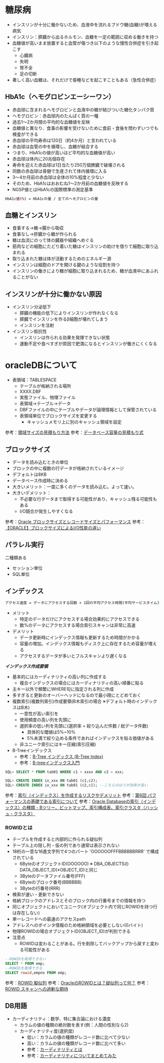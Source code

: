 
# 糖尿病

- インスリンが十分に働かないため、血液中を流れるブドウ糖(血糖)が増える病気
- インスリン：膵臓から出るホルモン、血糖を一定の範囲に収める働きを持つ
- 血糖値が高いまま放置すると血管が傷つき以下のような慢性合併症を引き起こす
  - 心臓病
  - 失明
  - 腎不全
  - 足の切断
- 著しく高い血糖は、それだけで昏睡などを起こすこともある（急性合併症）

## HbA1c（ヘモグロビンエーシーワン）

- 赤血球に含まれるヘモグロビンと血液中の糖が結びついた糖化タンパク質
- ヘモグロビン：赤血球内のたんぱく質の一種
- 過去1～2か月間の平均的な血糖値を反映
- 血糖値と異なり、食事の影響を受けないために食前・食後を問わずいつでも検査ができる
- 赤血球の平均寿命は120日（約4か月）と言われている
- 赤血球は血管の中を循環し、血糖が結合する
- つまり、HbA1cの値が高いほど平均的な血糖値が高い
- 赤血球は体内に20兆個存在
- 寿命を迎えた赤血球は1日当たり250万個脾臓で破壊される
- 同数の赤血球は骨髄で生産されて体内循環に入る
- 3～4か月前の赤血球は全体の10%程度と少ない
- そのため、HbA1cはおおむね1～2か月前の血糖値を反映する
- NGSP値とはHbA1cの国際標準の測定基準

```bash
HbA1c値(%) = HbA1cの量 / 全てのヘモグロビンの量
```

## 血糖とインスリン

- 食事する→糖→腸から吸収
- 食事なし→肝臓から糖が作られる
- 糖は血流にのって体の臓器や組織へめぐる
- 筋肉などの細胞にたどり着いた糖はインスリンの助けを借りて細胞に取り込まれる
- 取り込まれた糖は体が活動するためのエネルギー源
- インスリンは細胞のドアを開ける鍵のような役割を持つ
- インスリンの働きにより糖が細胞に取り込まれるため、糖が血液中にあふれることがない

## インスリンが十分に働かない原因

- インスリン分泌低下
  - 膵臓の機能の低下によりインスリンが作れなくなる
  - 膵臓でインスリンを作るβ細胞が壊れてしまう
  - インスリンを注射
- インスリン抵抗性
  - インスリンは作られる効果を発揮できない状態
  - 運動不足や食べすぎが原因で肥満になるとインスリンが働きにくくなる

# oracleDBについて

- 表領域：TABLESPACE
  - テーブルが格納される場所
  - XXXX.DBF
  - 実態ファイル、物理ファイル
  - 表領域→テーブル→データ
  - DBFファイルの中にテーブルやデータが論理情報として保管されている
  - 表領域単位でブロックサイズを変更する
    - キャッシュメモリ上に別のキャッシュ領域を設定

参考：[領域サイズの見積もり方法](http://otndnld.oracle.co.jp/deploy/maintenance/pdf/size_est.pdf)
参考：[データベース容量の見積もり式](https://www.fujitsu.com/downloads/JP/jsoft/resources/technical/man/systemwalker/security/desktop-keeper/v12.1/introduction/document/be-ins/ins02/ins00014.html)

## ブロックサイズ

- データを読み込むときの単位
- ブロックの中に複数の行データが格納されているイメージ
- デフォルトは8KB
- データベース作成時に決める
- 大きいメリット：一度に多くのデータを読み込む。よって速い。
- 大きいデメリット：
  - 不必要な行データまで取得する可能性があり、キャッシュ残る可能性もある
  - I/O競合が発生しやすくなる

参考：[Oracle ブロックサイズとレコードサイズとパフォーマンス](https://products.sint.co.jp/siob/blog/performance-block-size-record-size)
参考：[【ORACLE】ブロックサイズによるI/O性能の違い](https://oreno-it.info/archives/168)

## パラレル実行

二種類ある

- セッション単位
- SQL単位

## インデックス

```bash
アクセス速度 = データにアクセスする回数 × 1回の平均アクセス時間(平均サービスタイム)
```

- メリット
  - 特定のデータだけにアクセスする場合効果的にアクセスできる
  - 数%のデータにアクセスする場合索引スキャンは非常に高速
- デメリット
  - データ更新時にインデックス情報も更新するため時間がかかる
  - 容量の増加。インデックス情報もディスク上に存在するため容量が増える
  - アクセスするデータが多いとフルスキャンより遅くなる

***インデックス作成要領***

- 基本的にはカーディナリティの高い列に作成する
  - 複合インデックスの場合にはカーディナリティの高い順番に貼る
- 主キー以外で頻繁にWHERE句に指定される列に作成
- 多すぎると更新のオーバーヘッドになるので最小限にとどめておく
- 複数索引(複数列索引)作成要領(B木索引の場合 ※デフォルト時のインデックスはB木)
  - 一意性が高い索引を
  - 使用頻度の高い列を先頭に
  - 選択率の低い列を先頭に(選択率 = 絞り込んだ件数 / 総データ件数)
    - 具体的な閾値は5%~10%
    - 5%未満で絞り込める条件であればインデックスを貼る価値がある
  - 非ユニーク索引にはキー圧縮(索引圧縮)
- B-Treeインデックス
  - 参考：[B-Tree インデックス (B-Tree Index)](https://www.shift-the-oracle.com/index/btree-index.html)
  - 参考：[B-treeインデックス入門](https://qiita.com/kiyodori/items/f66a545a47dc59dd8839)
  
```sql
SQL> SELECT * FROM tab01 WHERE c1 < xxxx AND c2 = xxx;

SQL> CREATE INDEX ix_xxx ON tab01 (c1,c2);
SQL> CREATE INDEX ix_xxx ON tab01 (c2,c1); --こちらのほうが効率が良い
```

参考：[索引（インデックス）を作成するリスクやデメリット](https://oreno-it.info/archives/792)
参考：[第6回 パフォーマンスの基礎である索引について](https://www.oracle.com/technetwork/jp/database/articles/tsushima/tsm06-1598252-ja.html)
参考：[Oracle Databaseの索引（インデックス）の種類 - Bツリー、ビットマップ、索引構成表、索引クラスタ（ハッシュ・クラスタ）](https://blogs.oracle.com/oracle4engineer/oracle-database-b)

### ROWIDとは

- テーブルを作成すると内部的に作られる疑似列
- テーブル上の隠し列・仮の列であり通常は表示されない
- 18桁の一意な16進文字列で4つのパート 'OOOOOOFFFBBBBBBRRR' で構成されている
  - 6ByteのオブジェクトID(OOOOOO) ※ DBA_OBJECTSのDATA_OBJECT_ID(≠OBJECT_ID)と同じ
  - 3Byteのデータファイル番号(FFF)
  - 6Byteのブロック番号(BBBBBB)
  - 3Byteの行番号(RRR)
- 検索が速い・更新できない
- 格納ブロックのアドレスとそのブロック内の行番号までの情報を持つ
- 同じオブジェクトにおいてユニーク(オブジェクト内で同じROWIDを持つ行は存在しない)
- 単一レコードへの最速のアクセスpath
- アドレスへのポインタ情報のため格納領域を必要としない(0バイト)
- 物理ROWIDの場合オブジェクトID(OBJECT_ID)が判別できる
- 注意点
  - ROWIDは変わることがある。行を削除してバックアップから戻すと変わる可能性がある

```sql
--ROWIDを取得できない
SELECT * FROM emp;
--ROWIDを取得できる
SELECT rowid,empno FROM emp;
```

参考：[ROWID 擬似列](https://www.shift-the-oracle.com/sql/column/rowid.html)
参考：[OracleのROWIDとは？疑似列って何？](https://sql-oracle.com/?p=1593)
参考：[ROWID スキャンへの過剰な期待](https://www.shift-the-oracle.com/inside/rowid-scan-vs-index-scan.html)

## DB用語

- カーディナリティ：数学、特に集合論における濃度
  - カラムの値の種類の絶対数を表す(例：人間の性別なら2)
  - カーディナリティ度(選択度)
    - 低い：カラムの値の種類がレコード数に比べて少ない
    - 高い：カラムの値の種類がレコード数に比べて多い
    - 参考：[カーディナリティとは](https://www.shift-the-oracle.com/words/cardinality.html)
    - 参考：[カーディナリティについてまとめてみた](https://qiita.com/soyanchu/items/034be19a2e3cb87b2efb)


